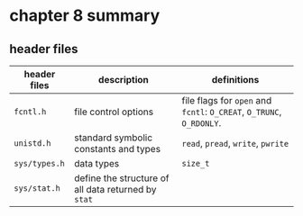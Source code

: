# chapter 8 summary

## header files
|header files|description|definitions|
|-|-|-|
|`fcntl.h`|file control options|file flags for `open` and `fcntl`: `O_CREAT`, `O_TRUNC`, `O_RDONLY`.|
|`unistd.h`|standard symbolic constants and types|`read`, `pread`, `write`, `pwrite`|
|`sys/types.h`|data types|`size_t`|
|`sys/stat.h`|define the structure of all data returned by `stat`||

